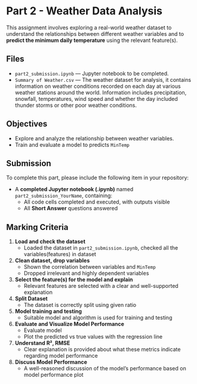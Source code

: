 # Part 2 - Weather Data Analysis

This assignment involves exploring a real-world weather dataset to understand the relationships between different weather variables and to **predict the minimum daily temperature** using the relevant feature(s).

## Files

- `part2_submission.ipynb` — Jupyter notebook to be completed.
- `Summary of Weather.csv` — The weather dataset for analysis, it contains information on weather conditions recorded on each day at various weather stations around the world. Information includes precipitation, snowfall, temperatures, wind speed and whether the day included thunder storms or other poor weather conditions.

## Objectives

- Explore and analyze the relationship between weather variables.
- Train and evaluate a model to predicts `MinTemp`

## Submission

To complete this part, please include the following item in your repository:

- A **completed Jupyter notebook (.ipynb)** named `part2_submission_YourName`, containing:
  - All code cells completed and executed, with outputs visible
  - All **Short Answer** questions answered

## Marking Criteria

1. **Load and check the dataset**
    - Loaded the dataset in `part2_submission.ipynb`, checked all the variables(features) in dataset
2. **Clean dataset, drop variables**
    - Shown the correlation between variables and `MinTemp`
    - Dropped irrelevant and highly dependent variables
3. **Select the feature(s) for the model and explain**
    - Relevant features are selected with a clear and well-supported explanation
4. **Split Dataset**
    - The dataset is correctly split using given ratio
5. **Model training and testing**
    - Suitable model and algorithm is used for training and testing 
6. **Evaluate and Visualize Model Performance**
    - Evaluate model
    - Plot the predicted vs true values with the regression line
7. **Understand R², RMSE**
    - Clear explanation is provided about what these metrics indicate regarding model performance
8. **Discuss Model Performance**
    - A well-reasoned discussion of the model’s performance based on model performance plot